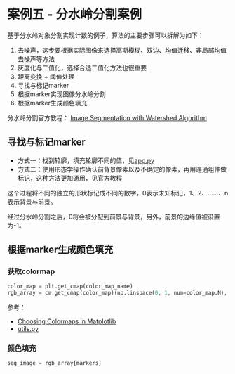 <!--
 * @Author       : Bingqiang Zhou
 * @Date         : 2021-09-11 00:24:01
 * @LastEditors  : Bingqiang Zhou
 * @LastEditTime : 2021-09-11 00:58:45
 * @Description  : 
-->

# 案例五 - 分水岭分割案例

基于分水岭对象分割实现计数的例子，算法的主要步骤可以拆解为如下：

1. 去噪声，这步要根据实际图像来选择高斯模糊、双边、均值迁移、非局部均值去噪声等方法
2. 灰度化与二值化，选择合适二值化方法也很重要
3. 距离变换 + 阈值处理
4. 寻找与标记marker
5. 根据marker实现图像分水岭分割
6. 根据marker生成颜色填充

分水岭分割官方教程：
    [Image Segmentation with Watershed Algorithm](https://docs.opencv.org/master/d3/db4/tutorial_py_watershed.html)

## 寻找与标记marker

- 方式一：找到轮廓，填充轮廓不同的值，见[app.py](./app.py)
- 方式二：使用形态学操作确认前背景像素以及不确定的像素，再用连通组件做标记，这种方法更加通用，见[官方教程](https://docs.opencv.org/master/d3/db4/tutorial_py_watershed.html)

这个过程将不同的独立的形状标记成不同的数字，0表示未知标记，1、2、……、n表示背景与前景。

经过分水岭分割之后，0将会被分配到前景与背景，另外，前景的边缘值被设置为-1。

## 根据marker生成颜色填充

### 获取colormap

```python
color_map = plt.get_cmap(color_map_name)
rgb_array = cm.get_cmap(color_map)(np.linspace(0, 1, num=color_map.N), bytes=True)[:, :3] # RGBA
```

参考：

- [Choosing Colormaps in Matplotlib](https://matplotlib.org/stable/tutorials/colors/colormaps.html)
- [utils.py](https://github.com/BingqiangZhou/Interactive-Multi-target-Segmentation/blob/master/demo/codes/utils.py)

### 颜色填充

```python
seg_image = rgb_array[markers]
```
